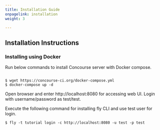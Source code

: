 ```yaml
---
title: Installation Guide
onpagelink: installation
weight: 3

---
```


Installation Instructions
-------------------------

### Installing using Docker

Run below commands to install Concourse server with Docker compose.

 ```

$ wget https://concourse-ci.org/docker-compose.yml
$ docker-compose up -d

```

Open browser and enter http://localhost:8080 for accessing web UI. Login with username/password as test/test.

Execute the following command for installing fly CLI and use test user for login.

 ```
$ fly -t tutorial login -c http://localhost:8080 -u test -p test
```